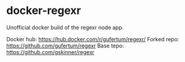 # docker-regexr
Unofficial docker build of the regexr node app.

Docker hub:
https://hub.docker.com/r/gufertum/regexr/
Forked repo:
https://github.com/gufertum/regexr
Base tepo:
https://github.com/gskinner/regexr

